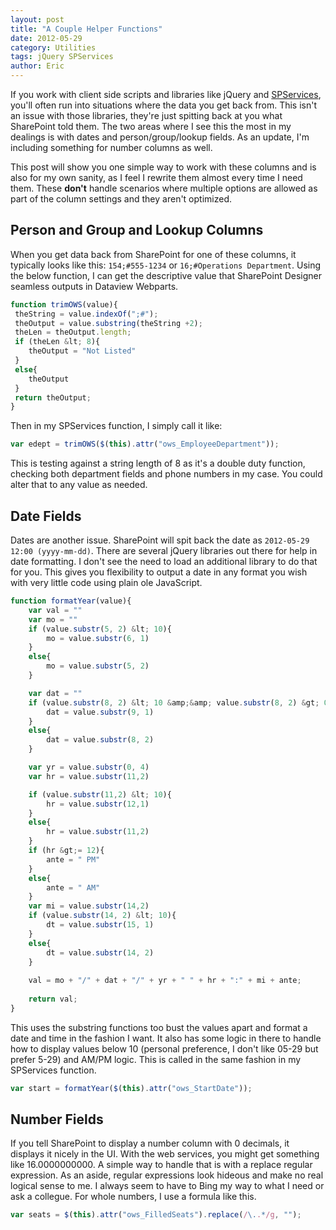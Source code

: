 ```yaml
---
layout: post
title: "A Couple Helper Functions"
date: 2012-05-29
category: Utilities
tags: jQuery SPServices
author: Eric
---
```

If you work with client side scripts and libraries like jQuery and [SPServices](http://spservices.codeplex.com/), you'll often run into situations where the data you get back from. This isn't an issue with those libraries, they're just spitting back at you what SharePoint told them. The two areas where I see this the most in my dealings is with dates and person/group/lookup fields. As an update, I'm including something for number columns as well.

This post will show you one simple way to work with these columns and is also for my own sanity, as I feel I rewrite them almost every time I need them. These **don't** handle scenarios where multiple options are allowed as part of the column settings and they aren't optimized.

## Person and Group and Lookup Columns

When you get data back from SharePoint for one of these columns, it typically looks like this: ```154;#555-1234``` or ```16;#Operations Department```. Using the below function, I can get the descriptive value that SharePoint Designer seamless outputs in Dataview Webparts.

```javascript
function trimOWS(value){
 theString = value.indexOf(";#");
 theOutput = value.substring(theString +2);
 theLen = theOutput.length;
 if (theLen &lt; 8){
 	theOutput = "Not Listed"
 }
 else{
 	theOutput
 }
 return theOutput;
}
```
Then in my SPServices function, I simply call it like:

```javascript
var edept = trimOWS($(this).attr("ows_EmployeeDepartment"));
```

This is testing against a string length of 8 as it's a double duty function, checking both department fields and phone numbers in my case. You could alter that to any value as needed.

## Date Fields
Dates are another issue. SharePoint will spit back the date as `2012-05-29 12:00 (yyyy-mm-dd)`. There are several jQuery libraries out there for help in date formatting. I don't see the need to load an additional library to do that for you. This gives you flexibility to output a date in any format you wish with very little code using plain ole JavaScript.

```javascript
function formatYear(value){
	var val = ""
	var mo = ""
	if (value.substr(5, 2) &lt; 10){
		mo = value.substr(6, 1)
	}
	else{
		mo = value.substr(5, 2)
	}

	var dat = ""
	if (value.substr(8, 2) &lt; 10 &amp;&amp; value.substr(8, 2) &gt; 0){
		dat = value.substr(9, 1)
	}
	else{
		dat = value.substr(8, 2)
	}

	var yr = value.substr(0, 4)
	var hr = value.substr(11,2)

	if (value.substr(11,2) &lt; 10){
		hr = value.substr(12,1)
	}
	else{
		hr = value.substr(11,2)
	} 	
	if (hr &gt;= 12){
		ante = " PM"
	}
	else{
		ante = " AM"
	}
	var mi = value.substr(14,2)
	if (value.substr(14, 2) &lt; 10){
		dt = value.substr(15, 1)
	}
	else{
		dt = value.substr(14, 2)
	}
	 
	val = mo + "/" + dat + "/" + yr + " " + hr + ":" + mi + ante;
 
 	return val;
}
```

This uses the substring functions too bust the values apart and format a date and time in the fashion I want. It also has some logic in there to handle how to display values below 10 (personal preference, I don't like 05-29 but prefer 5-29) and AM/PM logic. This is called in the same fashion in my SPServices function.

```javascript
var start = formatYear($(this).attr("ows_StartDate"));
```

## Number Fields
If you tell SharePoint to display a number column with 0 decimals, it displays it nicely in the UI. With the web services, you might get something like 16.0000000000. A simple way to handle that is with a replace regular expression. As an aside, regular expressions look hideous and make no real logical sense to me. I always seem to have to Bing my way to what I need or ask a collegue. For whole numbers, I use a formula like this.

```javascript
var seats = $(this).attr("ows_FilledSeats").replace(/\..*/g, "");
```

